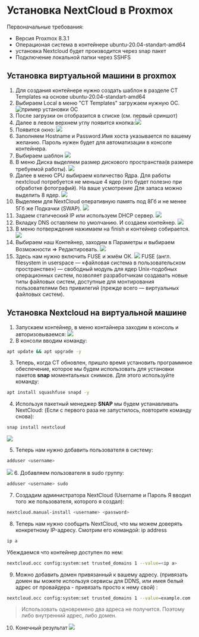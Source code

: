 # Установка NextCloud в Proxmox
Первоначальные требования:
-   Версия Proxmox 8.3.1
-   Операционая система в контейнере ubuntu-20.04-standart-amd64
-   установка Nextcloud будет производится через snap пакет
-   Подключение локальной папки через SSHFS

## Установка виртуальной машини в proxmox
1. Для создания контейнере нужно создать шаблон в разделе CT Templates на основе ubuntu-20.04-standart-amd64
2. Выбираем Local в меню "CT Templates" загружаем нужную ОС.
![пример установки ОС](/image/Screenshot_20250219_205309.png)
3. После загрузки он отобразится в списке (см. первый сриншот)
4. Далее в левом верхнем углу появится кнопка:![](/image/кнопка%20create%20VM.png)
5. Появится окно:
![](/image/1%20меню%20установки%20ос.png)
6. Заполняем Hostname и Password.Имя хоста указывается по вашему желанию. Пароль нужен будет для автоматизации в консоле контейнера.
7. Выбираем шаблон
![](/image/Tempalete.png)
8. В меню Диска выделяем размер дискового пространства(в размере требуемой работы).
![](/image/Disk.png)
9. Далее в меню СPU выбираем количество Ядра. Для работы nextcloud потребуется не меньше 4 ядер (это будет полезно при обработке фотографий). На ваше усмотрение Для запаса можно выделить 8 ядер.
![](/image/CPU.png)
10. Выделяем для NextCloud оперативную память под 8Гб и не менее 5Гб же Подкачки (SWAP).
![](/image/MEMORY.png)
11. Задаем статический IP или используем DHCP сервер.
![](/image/NETWORK.png)
12. Вкладку DNS оставляем по умолчанию. И создаем контейнер. 
![](/image/DNS.png)
13. В меню потверждения нажимаем на finish и контейнер собирается.
![](/image/FINISH%20CT.png)
14. Выбираем наш Контейнер, заходим в Параметры и выбираем Возможности => Редактировать.
![](/image/options.png)
16. Здесь нам нужно включить FUSE и жмём ОК.
![](/image/fetuears.png)
FUSE (англ. filesystem in userspace — «файловая система в пользовательском пространстве») — свободный модуль для ядер Unix-подобных операционных систем, позволяет разработчикам создавать новые типы файловых систем, доступные для монтирования пользователями без привилегий (прежде всего — виртуальных файловых систем).
 

## Установка Nextcloud на виртуальной машине
1. 3апускаем контейнер, в меню контайнера заходим в консоль и авторизовываемся:
![](/image/console.png)
2. В консоли вводим команду:

```Bash
apt update && apt upgrade -y
```
3. Теперь, когда CT обновлен, пришло время установить программное обеспечение, которое мы будем использовать для установки пакетов **snap** моментальных снимков. 
Для этого используйте команду:
```Bash
apt install squashfuse snapd -y
```
4. Используя пакетный менеджер **SNAP** мы будем устанавливать NextCloud: (Если с первого раза не запустилось, повторите команду снова):
```Bash
snap install nextcloud
```
![](/image/installnextcloud.png)

5. Теперь нам нужно добавить пользователя в систему:
```bash
adduser <username>
```
![](/image/adduser.png)
6. Добавляем пользователя в sudo группу:
```Bash
adduser <username> sudo
```
7. Создадим администратора NextCloud (Username и Пароль Я вводил того же пользователя, которого я создал):
```Bash
nextcloud.manual-install <username> <password>
```
8. Теперь нам нужно сообщить NextCloud, что мы можем доверять конкретному IP-адресу.
Смотрим его командой: ip address
```Bash
ip a
```
Убеждаемся что контейнер доступен по нем:
```Bash
nextcloud.occ config:system:set trusted_domains 1 --value=<ip a>
```
9. Можно добавить домен привязанный к вашему адресу. (привязать домен вы можете используя сервисы для DDNS, или имея белый адрес от провайдера - привязать просто к нему свой) :
```Bash
nextcloud.occ config:system:set trusted_domains 1 --value=example.com
```
> Использовать одновремено два адреса не получится. Поэтому либо внутренний адрес, либо домен. 

10. Конечный результат
![](/image/finishnextcloud2.png)